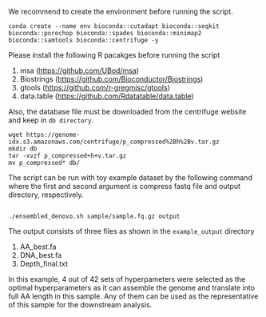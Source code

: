 We recommend to create the environment before running the script.
``` 
conda create --name env bioconda::cutadapt bioconda::seqkit bioconda::porechop bioconda::spades bioconda::minimap2 bioconda::samtools bioconda::centrifuge -y
```

Please install the following R pacakges before running the script
1. msa (https://github.com/UBod/msa)
2. Biostrings (https://github.com/Bioconductor/Biostrings)
3. gtools (https://github.com/r-gregmisc/gtools)
4. data.table (https://github.com/Rdatatable/data.table)

Also, the database file must be downloaded from the centrifuge website and keep in `db directory`.

```
wget https://genome-idx.s3.amazonaws.com/centrifuge/p_compressed%2Bh%2Bv.tar.gz
mkdir db
tar -xvzf p_compressed+h+v.tar.gz
mv p_compressed* db/
```


The script can be run with toy example dataset by the following command where the first and second argument is compress fastq file and output directory, respectively. 

```

./ensembled_denovo.sh sample/sample.fq.gz output

```

The output consists of three files as shown in the `example_output` directory

1. AA_best.fa
2. DNA_best.fa
3. Depth_final.txt

In this example, 4 out of 42 sets of hyperpameters were selected as the optimal hyperparameters as it can assemble the genome and translate into full AA length in this sample.
Any of them can be used as the representative of this sample for the downstream analysis.
